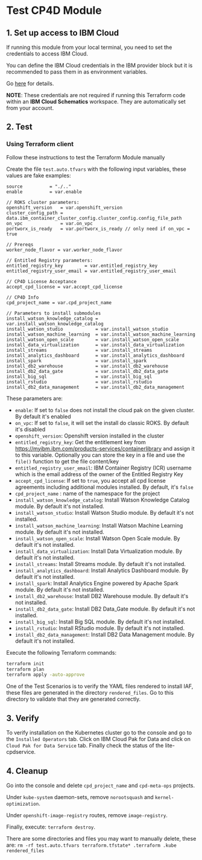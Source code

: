 # Test CP4D Module

## 1. Set up access to IBM Cloud

If running this module from your local terminal, you need to set the credentials to access IBM Cloud.

You can define the IBM Cloud credentials in the IBM provider block but it is recommended to pass them in as environment variables.

Go [here](../../CREDENTIALS.md) for details.

**NOTE**: These credentials are not required if running this Terraform code within an **IBM Cloud Schematics** workspace. They are automatically set from your account.

## 2. Test

### Using Terraform client

Follow these instructions to test the Terraform Module manually

Create the file `test.auto.tfvars` with the following input variables, these values are fake examples:

```hcl
source          = "./.."
enable          = var.enable

// ROKS cluster parameters:
openshift_version   = var.openshift_version
cluster_config_path = data.ibm_container_cluster_config.cluster_config.config_file_path
on_vpc              = var.on_vpc
portworx_is_ready   = var.portworx_is_ready // only need if on_vpc = true

// Prereqs
worker_node_flavor = var.worker_node_flavor

// Entitled Registry parameters:
entitled_registry_key        = var.entitled_registry_key
entitled_registry_user_email = var.entitled_registry_user_email

// CP4D License Acceptance
accept_cpd_license = var.accept_cpd_license

// CP4D Info
cpd_project_name = var.cpd_project_name

// Parameters to install submodules
install_watson_knowledge_catalog = var.install_watson_knowledge_catalog
install_watson_studio            = var.install_watson_studio
install_watson_machine_learning  = var.install_watson_machine_learning
install_watson_open_scale        = var.install_watson_open_scale
install_data_virtualization      = var.install_data_virtualization
install_streams                  = var.install_streams
install_analytics_dashboard      = var.install_analytics_dashboard
install_spark                    = var.install_spark
install_db2_warehouse            = var.install_db2_warehouse
install_db2_data_gate            = var.install_db2_data_gate
install_big_sql                  = var.install_big_sql
install_rstudio                  = var.install_rstudio
install_db2_data_management      = var.install_db2_data_management
```

These parameters are:

- `enable`: If set to `false` does not install the cloud pak on the given cluster. By default it's enabled
- `on_vpc`: If set to `false`, it will set the install do classic ROKS. By default it's disabled
- `openshift_version`: Openshift version installed in the cluster
- `entitled_registry_key`: Get the entitlement key from https://myibm.ibm.com/products-services/containerlibrary and assign it to this variable. Optionally you can store the key in a file and use the `file()` function to get the file content/key
- `entitled_registry_user_email`: IBM Container Registry (ICR) username which is the email address of the owner of the Entitled Registry Key
- `accept_cpd_license`: If set to `true`, you accept all cpd license agreements including additional modules installed. By default, it's `false`
- `cpd_project_name` : name of the namespace for the project
- `install_watson_knowledge_catalog`:  Install Watson Knowledge Catalog module. By default it's not installed.
- `install_watson_studio`: Install Watson Studio module. By default it's not installed.
- `install_watson_machine_learning`: Install Watson Machine Learning module. By default it's not installed.
- `install_watson_open_scale`: Install Watson Open Scale module. By default it's not installed. 
- `install_data_virtualization`: Install Data Virtualization module. By default it's not installed.
- `install_streams`: Install Streams module. By default it's not installed.
- `install_analytics_dashboard`: Install Analytics Dashboard module. By default it's not installed.
- `install_spark`: Install Analytics Engine powered by Apache Spark module. By default it's not installed.
- `install_db2_warehouse`: Install DB2 Warehouse module. By default it's not installed.
- `install_db2_data_gate`: Install DB2 Data_Gate module. By default it's not installed.
- `install_big_sql`: Install Big SQL module. By default it's not installed.
- `install_rstudio`: Install RStudio module. By default it's not installed.
- `install_db2_data_management`: Install DB2 Data Management module. By default it's not installed.                                

Execute the following Terraform commands:

```bash
terraform init
terraform plan
terraform apply -auto-approve
```

One of the Test Scenarios is to verify the YAML files rendered to install IAF, these files are generated in the directory `rendered_files`. Go to this directory to validate that they are generated correctly.

## 3. Verify

To verify installation on the Kubernetes cluster go to the console and go to the `Installed Operators` tab. Click on IBM Cloud Pak for Data and click on `Cloud Pak for Data Service` tab. Finally check the status of the lite-cpdservice.

## 4. Cleanup

Go into the console and delete `cpd_project_name` and `cpd-meta-ops` projects.

Under `kube-system` daemon-sets, remove `norootsquash` and `kernel-optimization`.

Under `openshift-image-registry` routes, remove `image-registry`.

Finally, execute: `terraform destroy`.

There are some directories and files you may want to manually delete, these are: `rm -rf test.auto.tfvars terraform.tfstate* .terraform .kube rendered_files`
